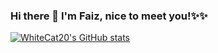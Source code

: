 ### Hi there 👋 I'm Faiz, nice to meet you!✨✨

[![WhiteCat20's GitHub stats](https://github-readme-stats.vercel.app/api?username=WhiteCat20)](https://github.com/anuraghazra/github-readme-stats)


<!--
**WhiteCat20/WhiteCat20** is a ✨ _special_ ✨ repository because its `README.md` (this file) appears on your GitHub profile.

Here are some ideas to get you started:

- 🔭 I’m currently working on ...
- 🌱 I’m currently learning ...
- 👯 I’m looking to collaborate on ...
- 🤔 I’m looking for help with ...
- 💬 Ask me about ...
- 📫 How to reach me: ...
- 😄 Pronouns: ...
- ⚡ Fun fact: ...
-->
